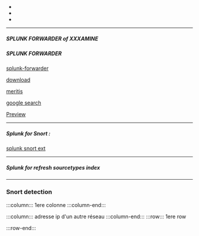 - 
- 
- 



---------------
##### SPLUNK FORWARDER of XXXAMINE



##### SPLUNK FORWARDER
[splunk-forwarder](https://www.splunk.com/fr_fr/products/splunk-enterprise/features/forwarders.html)

[download](https://www.splunk.com/fr_fr/download/universal-forwarder.html)

[meritis](https://meritis.fr/comment-fonctionne-splunk/)


[google search](https://www.google.com/search?q=splunk+forwarder)


[Preview](ElectrumWEB/webcodes/README.md#preview)  

-----------------
##### Splunk for Snort :

[splunk snort ext](https://splunkbase.splunk.com/app/340/#:~:text=The%20Splunk%20for%20Snort%20app%20provides%20field%20extractions,Model.%20This%20app%20is%20maintained%20by%20Patrik%20Nordlen.)

------------
##### Splunk for refresh sourcetypes index

-------------------
### Snort detection 
:::column::: 
    1ere colonne
:::column-end:::

:::column::: 
    adresse ip d'un autre réseau
:::column-end:::
:::row::: 
    1ere row    

:::row-end:::

